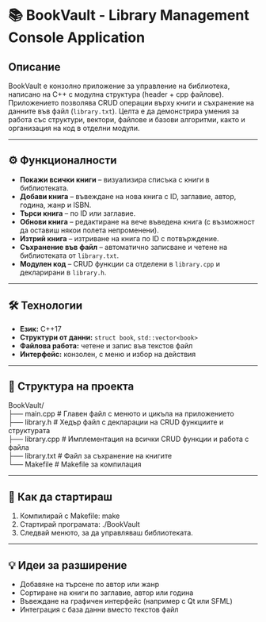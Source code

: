 # 📚 BookVault - Library Management Console Application

## Описание
BookVault е конзолно приложение за управление на библиотека, написано на C++ с модулна структура (header + cpp файлове). Приложението позволява CRUD операции върху книги и съхранение на данните във файл (`library.txt`). Целта е да демонстрира умения за работа със структури, вектори, файлове и базови алгоритми, както и организация на код в отделни модули.

---

## ⚙️ Функционалности
- **Покажи всички книги** – визуализира списъка с книги в библиотеката.
- **Добави книга** – въвеждане на нова книга с ID, заглавие, автор, година, жанр и ISBN.
- **Търси книга** – по ID или заглавие.
- **Обнови книга** – редактиране на вече въведена книга (с възможност да оставиш някои полета непроменени).
- **Изтрий книга** – изтриване на книга по ID с потвърждение.
- **Съхранение във файл** – автоматично записване и четене на библиотеката от `library.txt`.
- **Модулен код** – CRUD функции са отделени в `library.cpp` и декларирани в `library.h`.

---

## 🛠️ Технологии
- **Език:** C++17
- **Структури от данни:** `struct book`, `std::vector<book>`
- **Файлова работа:** четене и запис във текстов файл
- **Интерфейс:** конзолен, с меню и избор на действия

---

## 📁 Структура на проекта
BookVault/<br> 
├── main.cpp # Главен файл с менюто и цикъла на приложението<br>
├── library.h # Хедър файл с декларации на CRUD функциите и структурата<br>
├── library.cpp # Имплементация на всички CRUD функции и работа с файла<br>
├── library.txt # Файл за съхранение на книгите<br>
└── Makefile # Makefile за компилация

---

## 🚀 Как да стартираш
1. Компилирай с Makefile:
make
3. Стартирай програмата:
./BookVault
3. Следвай менюто, за да управляваш библиотеката.

---

## 💡 Идеи за разширение
- Добавяне на търсене по автор или жанр
- Сортиране на книги по заглавие, автор или година
- Въвеждане на графичен интерфейс (например с Qt или SFML)
- Интеграция с база данни вместо текстов файл
